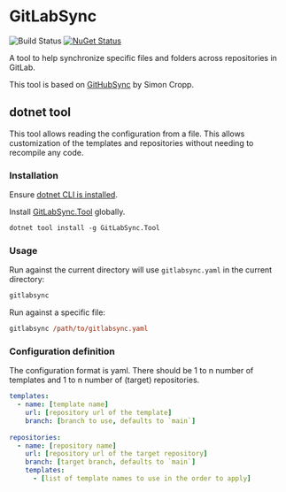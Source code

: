 # GitLabSync

![Build Status](https://github.com/jasonwoods-7/GitLabSync/actions/workflows/dotnet_ci.yml/badge.svg)
[![NuGet Status](https://img.shields.io/nuget/v/GitLabSync.Tool.svg?label=GitLabSync.Tool)](https://www.nuget.org/packages/GitLabSync.Tool/)

A tool to help synchronize specific files and folders across repositories in GitLab.

This tool is based on [GitHubSync](https://github.com/SimonCropp/GitHubSync) by Simon Cropp.

## dotnet tool

This tool allows reading the configuration from a file. This allows customization of the templates and repositories
without needing to recompile any code.

### Installation

Ensure [dotnet CLI is installed](https://docs.microsoft.com/en-us/dotnet/core/tools/).

Install [GitLabSync.Tool](https://nuget.org/packages/GitLabSync.Tool/) globally.

```ps
dotnet tool install -g GitLabSync.Tool
```

### Usage

Run against the current directory will use `gitlabsync.yaml` in the current directory:

```ps
gitlabsync
```

Run against a specific file:

```ps
gitlabsync /path/to/gitlabsync.yaml
```

### Configuration definition

The configuration format is yaml. There should be 1 to n number of templates and 1 to n number of (target) repositories.

```yaml
templates:
  - name: [template name]
    url: [repository url of the template]
    branch: [branch to use, defaults to `main`]
    
repositories:
  - name: [repository name]
    url: [repository url of the target repository]
    branch: [target branch, defaults to `main`]
    templates:
      - [list of template names to use in the order to apply]
```
